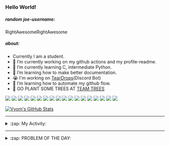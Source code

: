 ### Hello World!

##### random joe-username:
<!--DON'T REMOVE--->
<!--username:START-->
RightAwesomeRightAwesome
<!--username:END-->

##### about:
- Currently I am a student.
- 🔭 I’m currently working on my github actions and my profile-readme. 
- 🌱 I’m currently learning C, intermediate Python.
- 🌱 I’m learning how to make better documentation.
- 😭 I'm working on [TearDrops](https://github.com/Vyvy-vi/TearDrops)(Discord Bot)
- 🌱 I’m learning how to automate my github flow.
- 🌱 GO PLANT SOME TREES AT [TEAM TREES](https://teamtrees.org/)

![](https://img.shields.io/badge/Editor-Vim-informational?style=flat&logo=Editor&logoColor=white&color=2bbc8a)
![](https://img.shields.io/badge/Editor-VScode-informational?style=flat&logo=<LOGO_NAME>&logoColor=white&color=2bbc8a)
![](https://img.shields.io/badge/OS-MacOS-informational?style=flat&logo=<LOGO_NAME>&logoColor=white&color=2bbc8a)
![](https://img.shields.io/badge/OS-Fedora-informational?style=flat&logo=<LOGO_NAME>&logoColor=white&color=2bbc8a)
![](https://img.shields.io/badge/OS-Ubuntu-informational?style=flat&logo=<LOGO_NAME>&logoColor=white&color=2bbc8a)
![](https://img.shields.io/badge/Tools-mysql-informational?style=flat&logo=<LOGO_NAME>&logoColor=white&color=2bbc8a)
![](https://img.shields.io/badge/Tools-MongoDB-informational?style=flat&logo=<LOGO_NAME>&logoColor=white&color=2bbc8a)
![](https://img.shields.io/badge/Tools-DiscordAPI-informational?style=flat&logo=<LOGO_NAME>&logoColor=white&color=2bbc8a)
![](https://img.shields.io/badge/Tools-GoogleAPIs-informational?style=flat&logo=<LOGO_NAME>&logoColor=white&color=2bbc8a)
![](https://img.shields.io/badge/Tools-ScikitLearn-informational?style=flat&logo=<LOGO_NAME>&logoColor=white&color=2bbc8a)
![](https://img.shields.io/badge/Tools-json-informational?style=flat&logo=<LOGO_NAME>&logoColor=white&color=2bbc8a)
![](https://img.shields.io/badge/Tools-Metasploit-informational?style=flat&logo=<LOGO_NAME>&logoColor=white&color=2bbc8a)
![](https://img.shields.io/badge/Shell-zsh-informational?style=flat&logo=<LOGO_NAME>&logoColor=white&color=2bbc8a)
![](https://img.shields.io/badge/Code-Python-informational?style=flat&logo=<LOGO_NAME>&logoColor=white&color=2bbc8a)
![](https://img.shields.io/badge/Code-Ruby-informational?style=flat&logo=<LOGO_NAME>&logoColor=white&color=2bbc8a)
![](https://img.shields.io/badge/Code-Processing-informational?style=flat&logo=<LOGO_NAME>&logoColor=white&color=2bbc8a)
![](https://img.shields.io/badge/Code-Arduino-informational?style=flat&logo=<LOGO_NAME>&logoColor=white&color=2bbc8a)
![](https://img.shields.io/badge/Graphics-Blender-informational?style=flat&logo=<LOGO_NAME>&logoColor=white&color=2bbc8a)

<a href="https://github.com/Vyvy-vi/Vyvy-vi">
  <img align="center" src="https://profile-readme-git-master.vyvy-vi.vercel.app/api?username=Vyvy-vi&show_icons=true&line_height=27&count_private=true&title_color=ffffff&text_color=c9cacc&icon_color=2bbc8a&bg_color=1d1f21" alt="Vyom's GitHub Stats" />
</a>

---
<details>
  <summary>:zap: My Activity:</summary>
  
<!--START_SECTION:waka-->
![Profile Views](http://img.shields.io/badge/Profile%20Views-98-blue)

**I'm an Early 🐤** 

```text
🌞 Morning    68 commits     ███████████░░░░░░░░░░░░░░   46.58% 
🌆 Daytime    26 commits     ████░░░░░░░░░░░░░░░░░░░░░   17.81% 
🌃 Evening    37 commits     ██████░░░░░░░░░░░░░░░░░░░   25.34% 
🌙 Night      15 commits     ██░░░░░░░░░░░░░░░░░░░░░░░   10.27%

```
📅 **I'm Most Productive on Monday** 

```text
Monday       42 commits     ███████░░░░░░░░░░░░░░░░░░   28.77% 
Tuesday      14 commits     ██░░░░░░░░░░░░░░░░░░░░░░░   9.59% 
Wednesday    11 commits     ██░░░░░░░░░░░░░░░░░░░░░░░   7.53% 
Thursday     12 commits     ██░░░░░░░░░░░░░░░░░░░░░░░   8.22% 
Friday       22 commits     ███░░░░░░░░░░░░░░░░░░░░░░   15.07% 
Saturday     23 commits     ████░░░░░░░░░░░░░░░░░░░░░   15.75% 
Sunday       22 commits     ███░░░░░░░░░░░░░░░░░░░░░░   15.07%

```


📊 **This Week I Spent My Time On** 

```text
🔥 Editors: 
Vim                      8 hrs 56 mins       ██████████████████░░░░░░░   71.79% 
VS Code                  3 hrs 30 mins       ███████░░░░░░░░░░░░░░░░░░   28.21%

🐱‍💻 Projects: 
Unknown Project          4 hrs 56 mins       ██████████░░░░░░░░░░░░░░░   39.6% 
another-discord-bot      3 hrs 32 mins       ███████░░░░░░░░░░░░░░░░░░   28.45% 
flask-blog               2 hrs 34 mins       █████░░░░░░░░░░░░░░░░░░░░   20.7% 
EddieBot                 1 hr 5 mins         ██░░░░░░░░░░░░░░░░░░░░░░░   8.8% 
discord.py-heroku-docker-15 mins             ░░░░░░░░░░░░░░░░░░░░░░░░░   2.02%

💻 Operating System: 
Mac                      12 hrs 27 mins      █████████████████████████   100.0%

```

**I Mostly Code in Python** 

```text
Python                   25 repos            ███████████████████░░░░░░   75.76% 
HTML                     2 repos             █░░░░░░░░░░░░░░░░░░░░░░░░   6.06% 
Processing               1 repo              ░░░░░░░░░░░░░░░░░░░░░░░░░   3.03% 
Swift                    1 repo              ░░░░░░░░░░░░░░░░░░░░░░░░░   3.03% 
JavaScript               1 repo              ░░░░░░░░░░░░░░░░░░░░░░░░░   3.03%

```



<!--END_SECTION:waka-->
</details>

---
<details>
  <summary>:zap: PROBLEM OF THE DAY:</summary>
    #TODO
<!--QOTD:START-->
<!--QOTD:END-->
</details>


